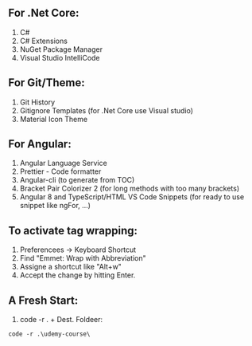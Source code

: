 ## For .Net Core:
  1. C#
  2. C# Extensions
  3. NuGet Package Manager
  4. Visual Studio IntelliCode
  
## For Git/Theme:
  1. Git History
  2. Gitignore Templates (for .Net Core use Visual studio)
  3. Material Icon Theme

  
## For Angular:
  1. Angular Language Service
  2. Prettier - Code formatter
  3. Angular-cli (to generate from TOC)
  4. Bracket Pair Colorizer 2 (for long methods with too many brackets)
  5. Angular 8 and TypeScript/HTML VS Code Snippets (for ready to use snippet like ngFor, ...)

## To activate tag wrapping:
  1. Preferencees -> Keyboard Shortcut
  2. Find "Emmet: Wrap with Abbreviation"
  3. Assigne a shortcut like "Alt+w"
  4. Accept the change by hitting Enter.

##  A Fresh Start:
  1. code -r . + Dest. Foldeer: 
  
    code -r .\udemy-course\
